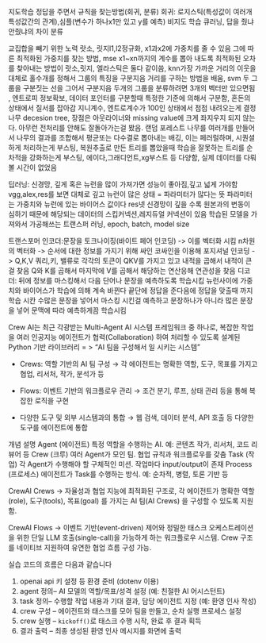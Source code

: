 지도학습 정답을 주면서 규칙을 찾는방법(회귀, 분류)
회귀: 로지스틱(특성값이 여러개 특성값간의 관계),심플(변수가 하나x1만 있고 y를 예측)
비지도 학습 큐러닝, 답을 줬냐 안줬냐의 차이
분류

교집합을 빼기 위한 노력 랏소, 릿지l1,l2정규화, x1과x2에 가중치를 줄 수 있음 그에 따른 최적화된 가중치를 찾는 방법, mse x1~xn까지의 계수를 뽑아 내도록 최적화된 오차를 찾아내는 방법이 랏소,릿지, 엘라스틱은 둘다 같이씀, knn가장 가까운 거리의 이웃을 대체로 홀수개를 정해서 그룹의 특징을 구분지음 거리를 구하는 방법을 배움, svm 두 그룹을 구분짓는 선을 그어서 구분지음 두개의 그룹을 분류하려면 3개의 벡터만 있으면됨
, 엔트로피 정보확보, 데이터 포인터를 구분할때 특정한 기준에 의해서 구분함, 혼돈의 상태에서 질서를 잡아감 지니계수, 엔트로계수가 100인 상태에서 점점 내려오는게 결정나무 decesion tree, 장점은 아웃라이너와 missing value에 크게 좌지우지 되지 않는다. 아무런 전처리를 안해도 잘돌아가는걸 봤음. 랜덤 포레스트 나무를 여러개를 만들어서 나무의 결과를 조합해서 평균또는 다수결로 뽑아내는 배깅, 이는 페러럴하며, 시퀀셜하게 처리하는게 부스팅, 복원추출로 만든 트리를 뽑았을때 학습을 잘못하는 트리를 순차적을 강화하는게 부스팅, 에이다,그래디언트,xg부스트 등 다양함, 실제 데이터를 다뤄볼 시간이 없었음

딥러닝: 신경망, 깊게 혹은 뉴런을 많이 가져가면 성능이 좋아짐,깊고 넓게 가야함
vgg,alex,res를 보면 대체로 깊고 뉴런이 많은 상태 = 파라미터가 많다는 뜻
파라미터는 가중치와 뉴런에 있는 바이어스 값이다 res넷 신경망이 깊을 수록 원본과의 변동이 심하기 때문에 해당되는 데이터의 스킵커넥션,레지듀얼 커넥션이 있음 학습된 모델을 가져와서 가공해쓰는 트랜스퍼 러닝, epoch, batch, model size

트랜스포머
인코더:문장을 토크나이징(바이트 페어 인코딩) -> 이를 벡터화 시킴 n차원의 벡터화 -> 순서에 대한 정보를 가지기 위해 싸인 코싸인을 이용해 포지셔널 인코딩 -> Q,K,V 쿼리,키, 밸류로 각각의 토큰이 QKV를 가지고 있고 내적을 곱해서 내적이 큰걸 찾음 Q와 K를 곱해서 마지막에 V를 곱해서 해당하는 연산응해 연관성을 찾음
디코더: 뒤에 정보를 마스킹해서 다음 단어나 문장을 예측하도록 학습시킴
뉴런사이에 가중치와 바이어스가 학습에 의해 계속 바뀐다 끝단에 정답을 준다음에 정답을 맞출때 까지 학습 시칸
수많은 문장을 넣어서 마스킹 시킨걸 예측하고 문장하나가 아니라 많은 문장을 넣어 문맥에 따라 예측하게끔 학습시킴

Crew AI는 최근 각광받는 Multi-Agent AI 시스템 프레임워크 중 하나로,
복잡한 작업을 여러 인공지능 에이전트가 협력(Collaboration) 하여 처리할 수 있도록
설계된 Python 기반 라이브러리
= > “AI 팀을 구성해서 일 시키는 시스템”
- Crews: 역할 기반의 AI 팀 구성
→ 각 에이전트는 명확한 역할, 도구, 목표를 가지고 협업, 리서처, 작가, 분석가 등

- Flows: 이벤트 기반의 워크플로우 관리
→ 조건 분기, 루프, 상태 관리 등을 통해 복잡한 로직을 구현
- 다양한 도구 및 외부 시스템과의 통합
→ 웹 검색, 데이터 분석, API 호출 등 다양한 도구를 에이전트에 통합

개념 설명
Agent (에이전트) 특정 역할을 수행하는 AI. 예: 콘텐츠 작가, 리서처, 코드 리뷰어 등
Crew (크루) 여러 Agent가 모인 팀. 협업 규칙과 워크플로우를 갖춤
Task (작업) 각 Agent가 수행해야 할 구체적인 미션. 작업마다 input/output이 존재
Process (프로세스) 에이전트가 Task를 수행하는 방식. 예: 순차적, 병렬, 토론 기반 등

CrewAI Crews
→ 자율성과 협업 지능에 최적화된 구조로,
각 에이전트가 명확한 역할(role), 도구(tools), 목표(goal) 를 가지는 AI 팀(AI Crews) 을
구성할 수 있도록 지원함.

CrewAI Flows
→ 이벤트 기반(event-driven) 제어와 정밀한 태스크 오케스트레이션을 위한
단일 LLM 호출(single-call)을 가능하게 하는 워크플로우 시스템.
Crew 구조를 네이티브 지원하여 유연한 협업 흐름 구성 가능.


실습 코드의 흐름은 다음과 같습니다
1. openai api 키 설정 등 환경 준비 (dotenv 이용)
2. agent 정의– AI 모델의 역할/목표/성격 설정 (예: 친절한 AI 어시스턴트)
3. task 정의– 수행할 작업 내용과 기대 결과, 담당 에이전트 지정 (예: 환영 인사 작성)
4. crew 구성 – 에이전트와 태스크를 모아 팀을 만들고, 순차 실행 프로세스 설정
5. crew 실행 – `kickoff()`로 태스크 수행 시작, 완료 후 결과 획득
6. 결과 출력 – 최종 생성된 환영 인사 메시지를 화면에 출력